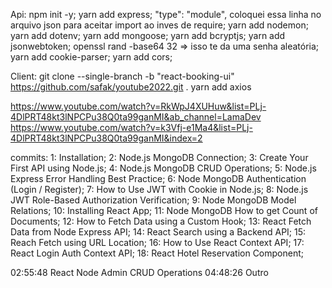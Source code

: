 Api:
npm init -y;
yarn add express;
"type": "module", coloquei essa linha no arquivo json para aceitar import ao inves de require;
yarn add nodemon;
yarn add dotenv;
yarn add mongoose;
yarn add bcryptjs;
yarn add jsonwebtoken;
openssl rand -base64 32 => isso te da uma senha aleatória;
yarn add cookie-parser;
yarn add cors;

Client: 
git clone --single-branch -b "react-booking-ui" https://github.com/safak/youtube2022.git .
yarn add axios


https://www.youtube.com/watch?v=RkWpJ4XUHuw&list=PLj-4DlPRT48kt3lNPCPu38Q0ta99ganMI&ab_channel=LamaDev
https://www.youtube.com/watch?v=k3Vfj-e1Ma4&list=PLj-4DlPRT48kt3lNPCPu38Q0ta99ganMI&index=2


commits:
1: Installation;
2: Node.js MongoDB Connection;
3: Create Your First API using Node.js;
4: Node.js MongoDB CRUD Operations;
5: Node.js Express Error Handling Best Practice;
6: Node MongoDB Authentication (Login / Register);
7: How to Use JWT with Cookie in Node.js;
8: Node.js JWT Role-Based Authorization Verification;
9: Node MongoDB Model Relations;
10: Installing React App;
11: Node MongoDB How to get Count of Documents;
12: How to Fetch Data using a Custom Hook;
13: React Fetch Data from Node Express API;
14: React Search using a Backend API;
15: Reach Fetch using URL Location;
16: How to Use React Context API;
17: React Login Auth Context API;
18: React Hotel Reservation Component;

<!-- ================= -->

02:55:48 React Node Admin CRUD Operations
04:48:26 Outro